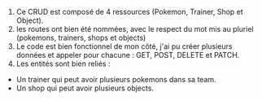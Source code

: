 1. Ce CRUD est composé de 4 ressources (Pokemon, Trainer, Shop et Object).
2. les routes ont bien été nommées, avec le respect du mot mis au pluriel (pokemons, trainers, shops et objects)
3. Le code est bien fonctionnel de mon côté, j'ai pu créer plusieurs données et appeler pour chacune : GET, POST, DELETE et PATCH.
4. Les entités sont bien reliés :
- Un trainer qui peut avoir plusieurs pokemons dans sa team.
- Un shop qui peut avoir plusieurs objects.

